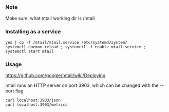 ### Note
Make sure, what mtail working dir is /mtail

### Installing as a service

```
yes | cp -f /mtail/mtail.service /etc/systemd/system/
systemctl daemon-reload ; systemctl -f enable mtail.service ; systemctl start mtail
```

### Usage
https://github.com/google/mtail/wiki/Deploying

mtail runs an HTTP server on port 3903, which can be changed with the --port flag

```
curl localhost:3903/json
curl localhost:3903/metrics
```
